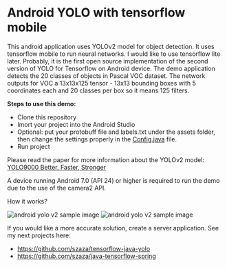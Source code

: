 # Android YOLO with tensorflow mobile
This android application uses YOLOv2 model for object detection. It uses tensorflow mobile to run neural networks. I would like to use tensorflow lite later. Probably, it is the first open source implementation of the second version of YOLO for Tensorflow on Android device. The demo application detects the 20 classes of objects in Pascal VOC dataset. The network outputs for VOC a 13x13x125 tensor - 13x13 bounding boxes with 5 coordinates each and 20 classes per box so it means 125 filters.

**Steps to use this demo:**
* Clone this repository
* Imort your project into the Android Studio
* Optional: put your protobuff file and labels.txt under the assets folder, then change the settings properly in the [Config.java](https://github.com/szaza/android-yolov2/blob/master/src/org/tensorflow/demo/Config.java) file.
* Run project

Please read the paper for more information about the YOLOv2 model: [YOLO9000 Better, Faster, Stronger](https://arxiv.org/pdf/1612.08242.pdf)

A device running Android 7.0 (API 24) or higher is required to run the demo due to the use of the camera2 API.

How it works?

![android yolo v2 sample image](https://github.com/szaza/android-yolo-v2/blob/master/sample/android-yolo-v2.png)
![android yolo v2 sample image](https://github.com/szaza/android-yolo-v2/blob/master/sample/android-yolo-v2.1.png)

If you would like a more accurate solution, create a server application. See my next projects here:
* https://github.com/szaza/tensorflow-java-yolo
* https://github.com/szaza/java-tensorflow-spring
